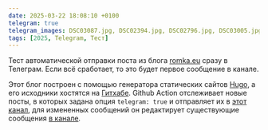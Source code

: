 ```yaml
---
date: 2025-03-22 18:08:10 +0100
telegram: true
telegram_images: DSC03087.jpg, DSC02394.jpg, DSC02796.jpg, DSC03005.jpg
tags: [2025, Telegram, Тест]
---
```

Тест автоматической отправки поста из блога [romka.eu](https://romka.eu) сразу в Телеграм. Если всё сработает, то это будет первое сообщение в канале.

Этот блог построен с помощью генератора статических сайтов [Hugo](https://gohugo.io/), а его исходники хостятся на [Гитхабе](https://github.com/romka/romka). Github Action отслеживает новые посты, в которых задана опция `telegram: true` и отправляет их в [этот канал](https://t.me/romkaeu), для измененных сообщений он редактирует существующие сообщения [в канале](https://t.me/romkaeu).
<!--more-->